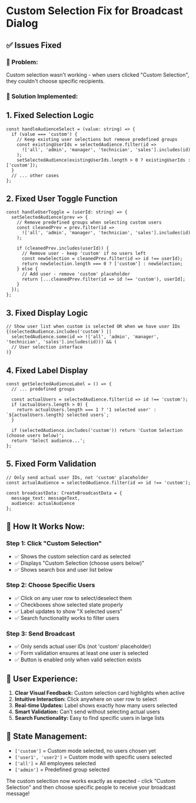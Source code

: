 # Custom Selection Fix for Broadcast Dialog

## ✅ **Issues Fixed**

### **🔧 Problem:** 
Custom selection wasn't working - when users clicked "Custom Selection", they couldn't choose specific recipients.

### **🔧 Solution Implemented:**

## **1. Fixed Selection Logic**

```tsx
const handleAudienceSelect = (value: string) => {
  if (value === 'custom') {
    // Keep existing user selections but remove predefined groups
    const existingUserIds = selectedAudience.filter(id => 
      !['all', 'admin', 'manager', 'technician', 'sales'].includes(id)
    );
    setSelectedAudience(existingUserIds.length > 0 ? existingUserIds : ['custom']);
  }
  // ... other cases
};
```

## **2. Fixed User Toggle Function**

```tsx
const handleUserToggle = (userId: string) => {
  setSelectedAudience(prev => {
    // Remove predefined groups when selecting custom users
    const cleanedPrev = prev.filter(id => 
      !['all', 'admin', 'manager', 'technician', 'sales'].includes(id)
    );
    
    if (cleanedPrev.includes(userId)) {
      // Remove user - keep 'custom' if no users left
      const newSelection = cleanedPrev.filter(id => id !== userId);
      return newSelection.length === 0 ? ['custom'] : newSelection;
    } else {
      // Add user - remove 'custom' placeholder
      return [...cleanedPrev.filter(id => id !== 'custom'), userId];
    }
  });
};
```

## **3. Fixed Display Logic**

```tsx
// Show user list when custom is selected OR when we have user IDs
{(selectedAudience.includes('custom') || 
  selectedAudience.some(id => !['all', 'admin', 'manager', 'technician', 'sales'].includes(id))) && (
  // User selection interface
)}
```

## **4. Fixed Label Display**

```tsx
const getSelectedAudienceLabel = () => {
  // ... predefined groups
  
  const actualUsers = selectedAudience.filter(id => id !== 'custom');
  if (actualUsers.length > 0) {
    return actualUsers.length === 1 ? '1 selected user' : `${actualUsers.length} selected users`;
  }
  
  if (selectedAudience.includes('custom')) return 'Custom Selection (choose users below)';
  return 'Select audience...';
};
```

## **5. Fixed Form Validation**

```tsx
// Only send actual user IDs, not 'custom' placeholder
const actualAudience = selectedAudience.filter(id => id !== 'custom');

const broadcastData: CreateBroadcastData = {
  message_text: messageText,
  audience: actualAudience
};
```

## **🚀 How It Works Now:**

### **Step 1: Click "Custom Selection"**
- ✅ Shows the custom selection card as selected
- ✅ Displays "Custom Selection (choose users below)" 
- ✅ Shows search box and user list below

### **Step 2: Choose Specific Users**
- ✅ Click on any user row to select/deselect them
- ✅ Checkboxes show selected state properly
- ✅ Label updates to show "X selected users"
- ✅ Search functionality works to filter users

### **Step 3: Send Broadcast**
- ✅ Only sends actual user IDs (not 'custom' placeholder)
- ✅ Form validation ensures at least one user is selected
- ✅ Button is enabled only when valid selection exists

## **📱 User Experience:**

1. **Clear Visual Feedback:** Custom selection card highlights when active
2. **Intuitive Interaction:** Click anywhere on user row to select
3. **Real-time Updates:** Label shows exactly how many users selected
4. **Smart Validation:** Can't send without selecting actual users
5. **Search Functionality:** Easy to find specific users in large lists

## **🔄 State Management:**

- `['custom']` = Custom mode selected, no users chosen yet
- `['user1', 'user2']` = Custom mode with specific users selected  
- `['all']` = All employees selected
- `['admin']` = Predefined group selected

The custom selection now works exactly as expected - click "Custom Selection" and then choose specific people to receive your broadcast message!
